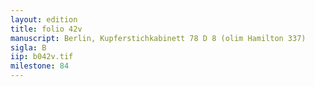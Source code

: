 ```yaml
---
layout: edition
title: folio 42v
manuscript: Berlin, Kupferstichkabinett 78 D 8 (olim Hamilton 337)
sigla: B
iip: b042v.tif
milestone: 84
---
```

